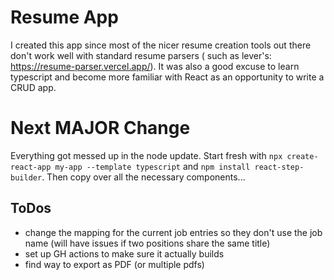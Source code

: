# Resume App
I created this app since most of the nicer resume creation tools out there don't work well with standard resume parsers ( such as lever's: https://resume-parser.vercel.app/). It was also a good excuse to learn typescript and become more familiar with React as an opportunity to write a CRUD app.

# Next MAJOR Change
Everything got messed up in the node update. Start fresh with `npx create-react-app my-app --template typescript` and `npm install react-step-builder`. Then copy over all the necessary components...

## ToDos
- change the mapping for the current job entries so they don't use the job name (will have issues if two positions share the same title)
- set up GH actions to make sure it actually builds
- find way to export as PDF (or multiple pdfs)